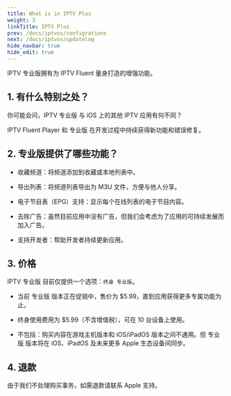 ```yaml
---
title: What is in IPTV Plus
weight: 3
linkTitle: IPTV Plus
prev: /docs/iptvos/configrations
next: /docs/iptvos/updatelog
hide_navbar: true
hide_edit: true
---
```


IPTV 专业版拥有为 IPTV Fluent 量身打造的增强功能。

<!--more-->

## 1. 有什么特别之处？

你可能会问，IPTV 专业版 与 iOS 上的其他 IPTV 应用有何不同？

IPTV Fluent Player 和 专业版 在开发过程中持续获得新功能和错误修复。

## 2. 专业版提供了哪些功能？

- 收藏频道：将频道添加到收藏或本地列表中。

- 导出列表：将频道列表导出为 M3U 文件，方便与他人分享。

- 电子节目表（EPG）支持：显示每个在线列表的电子节目内容。

- 去除广告：虽然目前应用中没有广告，但我们会考虑为了应用的可持续发展而加入广告。

- 支持开发者：帮助开发者持续更新应用。

## 3. 价格

IPTV 专业版 目前仅提供一个选项：`终身 专业版`。

- 当前 专业版 版本正在促销中，售价为 $5.99，直到应用获得更多专属功能为止。

- 终身使用费用为 $5.99（不含增值税），可在 10 台设备上使用。

- 不包括：购买内容在游戏主机版本和 iOS/iPadOS 版本之间不通用。但 专业版 版本将在 iOS、iPadOS 及未来更多 Apple 生态设备间同步。

## 4. 退款

由于我们不处理购买事务，如需退款请联系 Apple 支持。
